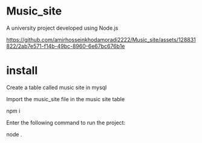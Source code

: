 # Music_site
A university project developed using Node.js


https://github.com/amirhosseinkhodamoradi2222/Music_site/assets/128831822/2ab7e571-f14b-49bc-8960-6e67bc676b1e

# install
Create a table called music site in mysql

Import the music_site file in the music site table

npm i

Enter the following command to run the project:

node .
